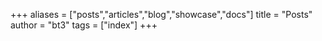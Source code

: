 +++
aliases = ["posts","articles","blog","showcase","docs"]
title = "Posts"
author = "bt3"
tags = ["index"]
+++
